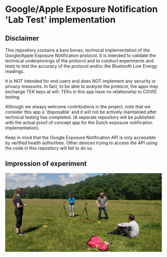 # Google/Apple Exposure Notification 'Lab Test' implementation
## Disclaimer
This repository contains a bare bones, technical implementation of the Google/Apple Exposure
Notification protocol. It is intended to validate the technical underpinnings of the protocol and
to conduct experiments and tests to test the accuracy of the protocol and/or the Bluetooth Low
Energy readings.

It is NOT intended for end users and does NOT implement any security or privacy measures. In fact,
to be able to analyze the protocol, the apps may exchange TEK keys at will. TEKs in this app have
no relationship to COVID testing.

Although we always welcome contributions in the project, note that we consider this app a
'disposable' and it will not be actively maintained after technical testing has completed. (A separate repository will be published
with the actual proof of concept app for the Dutch exposure notification implementation).

Keep in mind that the Google Exposure Notification API is only accessible by verified health
authorities. Other devices trying to access the API using the code in this repository will fail
to do so.

##  Impression of experiment
![Performing an experiment on a field using two phones](docs/impression.jpg)
